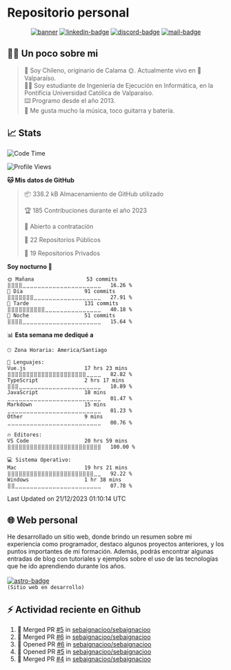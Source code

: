 # Repositorio personal

<div align="center">

<!-- BANNER INICIAL -->
[![banner]][link-banner]
[![linkedin-badge]][linkedin-link] [![discord-badge]][discord-link] [![mail-badge]][mail-link]

</div>

<!-- RESUMEN -->
## :man_technologist: Un poco sobre mi

> :round_pushpin: Soy Chileno, originario de Calama :sun_with_face:. Actualmente vivo en :ocean: Valparaíso. </br>
> :man_student: Soy estudiante de Ingeniería de Ejecución en Informática, en la Pontificia Universidad Católica de Valparaíso. </br>
> :keyboard: Programo desde el año 2013. </br>
> :guitar: Me gusta mucho la música, toco guitarra y batería.

## :chart_with_upwards_trend: Stats

<!--START_SECTION:personal-stats-->
![Code Time](http://img.shields.io/badge/Code%20Time-322%20hrs%2030%20mins-blue)

![Profile Views](http://img.shields.io/badge/Visitas%20al%20perfil-6-blue)

**🐱 Mis datos de GitHub** 

> 📦 338.2 kB Almacenamiento de GitHub utilizado 
 > 
> 🏆 185 Contribuciones durante el año 2023
 > 
> 💼 Abierto a contratación
 > 
> 📜 22 Repositorios Públicos 
 > 
> 🔑 19 Repositorios Privados 
 > 
**Soy nocturno 🦉** 

```text
🌞 Mañana                 53 commits          ⣿⣿⣿⣿⣀⣀⣀⣀⣀⣀⣀⣀⣀⣀⣀⣀⣀⣀⣀⣀⣀⣀⣀⣀⣀   16.26 % 
🌆 Día                    91 commits          ⣿⣿⣿⣿⣿⣿⣿⣀⣀⣀⣀⣀⣀⣀⣀⣀⣀⣀⣀⣀⣀⣀⣀⣀⣀   27.91 % 
🌃 Tarde                  131 commits         ⣿⣿⣿⣿⣿⣿⣿⣿⣿⣿⣀⣀⣀⣀⣀⣀⣀⣀⣀⣀⣀⣀⣀⣀⣀   40.18 % 
🌙 Noche                  51 commits          ⣿⣿⣿⣿⣀⣀⣀⣀⣀⣀⣀⣀⣀⣀⣀⣀⣀⣀⣀⣀⣀⣀⣀⣀⣀   15.64 % 
```


📊 **Esta semana me dediqué a** 

```text
🕑︎ Zona Horaria: America/Santiago

💬 Lenguajes: 
Vue.js                   17 hrs 23 mins      ⣿⣿⣿⣿⣿⣿⣿⣿⣿⣿⣿⣿⣿⣿⣿⣿⣿⣿⣿⣿⣿⣀⣀⣀⣀   82.82 % 
TypeScript               2 hrs 17 mins       ⣿⣿⣿⣀⣀⣀⣀⣀⣀⣀⣀⣀⣀⣀⣀⣀⣀⣀⣀⣀⣀⣀⣀⣀⣀   10.89 % 
JavaScript               18 mins             ⣀⣀⣀⣀⣀⣀⣀⣀⣀⣀⣀⣀⣀⣀⣀⣀⣀⣀⣀⣀⣀⣀⣀⣀⣀   01.47 % 
Markdown                 15 mins             ⣀⣀⣀⣀⣀⣀⣀⣀⣀⣀⣀⣀⣀⣀⣀⣀⣀⣀⣀⣀⣀⣀⣀⣀⣀   01.23 % 
Other                    9 mins              ⣀⣀⣀⣀⣀⣀⣀⣀⣀⣀⣀⣀⣀⣀⣀⣀⣀⣀⣀⣀⣀⣀⣀⣀⣀   00.76 % 

🔥 Editores: 
VS Code                  20 hrs 59 mins      ⣿⣿⣿⣿⣿⣿⣿⣿⣿⣿⣿⣿⣿⣿⣿⣿⣿⣿⣿⣿⣿⣿⣿⣿⣿   100.00 % 

💻 Sistema Operativo: 
Mac                      19 hrs 21 mins      ⣿⣿⣿⣿⣿⣿⣿⣿⣿⣿⣿⣿⣿⣿⣿⣿⣿⣿⣿⣿⣿⣿⣿⣀⣀   92.22 % 
Windows                  1 hr 38 mins        ⣿⣿⣀⣀⣀⣀⣀⣀⣀⣀⣀⣀⣀⣀⣀⣀⣀⣀⣀⣀⣀⣀⣀⣀⣀   07.78 % 
```


 Last Updated on 21/12/2023 01:10:14 UTC
<!--END_SECTION:personal-stats-->

## :globe_with_meridians: Web personal

He desarrollado un sitio web, donde brindo un resumen sobre mi experiencia como programador, destaco algunos proyectos anteriores, y los puntos importantes de mi formación. Además, podrás encontrar algunas entradas de blog con tutoriales y ejemplos sobre el uso de las tecnologías que he ido aprendiendo durante los años.
</br>
</br>
[![astro-badge]][web-link]
</br>
`(Sitio web en desarrollo)`

## :zap: Actividad reciente en Github

<!--START_SECTION:activity-->
1. 🎉 Merged PR [#5](https://github.com/sebaignacioo/sebaignacioo/pull/5) in [sebaignacioo/sebaignacioo](https://github.com/sebaignacioo/sebaignacioo)
2. 🎉 Merged PR [#6](https://github.com/sebaignacioo/sebaignacioo/pull/6) in [sebaignacioo/sebaignacioo](https://github.com/sebaignacioo/sebaignacioo)
3. 💪 Opened PR [#6](https://github.com/sebaignacioo/sebaignacioo/pull/6) in [sebaignacioo/sebaignacioo](https://github.com/sebaignacioo/sebaignacioo)
4. 💪 Opened PR [#5](https://github.com/sebaignacioo/sebaignacioo/pull/5) in [sebaignacioo/sebaignacioo](https://github.com/sebaignacioo/sebaignacioo)
5. 🎉 Merged PR [#4](https://github.com/sebaignacioo/sebaignacioo/pull/4) in [sebaignacioo/sebaignacioo](https://github.com/sebaignacioo/sebaignacioo)
<!--END_SECTION:activity-->

[astro-badge]: https://img.shields.io/badge/Visita%20mi%20web%20desarrollada%20en%20Astro-FF5D01?logo=astro&logoColor=fff&style=for-the-badge
[banner]: https://sgarciad.s3.us-east-1.amazonaws.com/misc/github-header-image.png?
[link-banner]: https://github.com/sebaignacioo
[linkedin-badge]: https://img.shields.io/badge/Mi%20perfil%20de%20LinkedIn-0A66C2?logo=linkedin&logoColor=fff&style=flat
[linkedin-link]: https://www.linkedin.com/in/sgarciad/
[discord-badge]: https://img.shields.io/badge/@sebaignacioo%20en%20Discord-5865F2?logo=discord&logoColor=fff&style=flat
[discord-link]: https://www.discord.com
[mail-badge]: https://img.shields.io/badge/Env%C3%ADame%20un%20email-000000?logo=gmail&logoColor=fff&style=flat
[mail-link]: mailto:contacto@sgarciad.me
[web-link]: https://sgarciad.me
